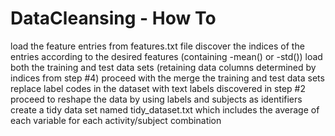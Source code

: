 # DataCleansing - How To
load the feature entries from features.txt file
discover the indices of the entries according to the desired features (containing -mean() or -std())
load both the training and test data sets (retaining data columns determined by indices from step #4)
proceed with the merge the training and test data sets
replace label codes in the dataset with text labels discovered in step #2
proceed to reshape the data by using labels and subjects as identifiers
create a tidy data set named tidy_dataset.txt which includes the average of each variable for each activity/subject combination
